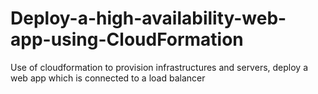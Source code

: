 # Deploy-a-high-availability-web-app-using-CloudFormation
Use of cloudformation to provision infrastructures and servers, deploy a web app which is connected to a load balancer
